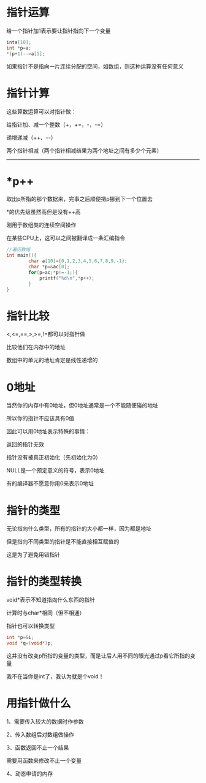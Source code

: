 # 指针运算
给一个指针加1表示要让指针指向下一个变量

```cpp
inta[10];
int *p=a;
*(p+1)-->a[1];
```
如果指针不是指向一片连续分配的空间，如数组，则这种运算没有任何意义

# 指针计算
这些算数运算可以对指针做：

给指针加、减一个整数（+，+=，-，-=）

递增递减（++、--）

两个指针相减（两个指针相减结果为两个地址之间有多少个元素）

---
# \*p++
取出p所指的那个数据来，完事之后顺便把p挪到下一个位置去

\*的优先级虽然高但是没有++高

刚用于数组类的连续空间操作

在某些CPU上，这可以之间被翻译成一条汇编指令

```cpp
//遍历数组
int main(){
        char a[10]={0,1,2,3,4,5,6,7,8,9,-1};
        char *p=&ac[0];
        for(p=ac;*p!=-1;){
            printf("%d\n",*p++);
        }
}
```
# 指针比较
<,<=,==,>,>=,!=都可以对指针做

比较他们在内存中的地址

数组中的单元的地址肯定是线性递增的

# 0地址
当然你的内存中有0地址，但0地址通常是一个不能随便碰的地址

所以你的指针不应该具有0值

因此可以用0地址表示特殊的事情：

返回的指针无效

指针没有被真正初始化（先初始化为0）

NULL是一个预定意义的符号，表示0地址

有的编译器不愿意你用0来表示0地址

# 指针的类型
无论指向什么类型，所有的指针的大小都一样，因为都是地址

但是指向不同类型的指针是不能直接相互赋值的

这是为了避免用错指针

# 指针的类型转换
void\*表示不知道指向什么东西的指针

计算时与char\*相同（但不相通）

指针也可以转换类型

```cpp
int *p=&i;
void *q=(void*)p;
```
这并没有改变p所指的变量的类型，而是让后人用不同的眼光通过p看它所指的变量

我不在当你是int了，我认为就是个void！

# 用指针做什么
1、需要传入较大的数据时作参数

2、传入数组后对数组做操作

3、函数返回不止一个结果

需要用函数来修改不止一个变量

4、动态申请的内存
